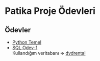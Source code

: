 # Patika Proje Ödevleri
## Ödevler
* [Python Temel](https://github.com/nurseda-diker/patika-workspace/blob/main/python_temel.py)<br>
* [SQL Odev-1](https://github.com/nurseda-diker/patika-workspace/blob/main/sql-odev1.sql)<br>
Kullandığım veritabanı => [dvdrental](https://www.postgresqltutorial.com/wp-content/uploads/2019/05/dvdrental.zip)
